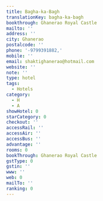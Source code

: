 ```yaml
---
title: Bagha-ka-Bagh
translationKey: bagha-ka-bagh
bookthrough: Ghanerao Royal Castle
mailto: ''
address: ''
city: Ghanerao
postalcode: ''
phone: '-9799391882,'
mobile: ''
email: shaktighanerao@hotmail.com
website: ''
note: ''
type: hotel
tags:
  - Hotels
category:
  - H
  - A
showHotel: 0
starCategory: 0
checkout: ''
accessRail: ''
accessAir: ''
accessBus: ''
advantage: ''
rooms: 0
bookThrough: Ghanerao Royal Castle
gstType: 0
gstin: ''
www: ''
web: 0
mailTo: ''
ranking: 0
---
```













